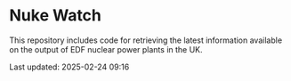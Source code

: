 # Nuke Watch

This repository includes code for retrieving the latest information available on the output of EDF nuclear power plants in the UK.

Last updated: 2025-02-24 09:16